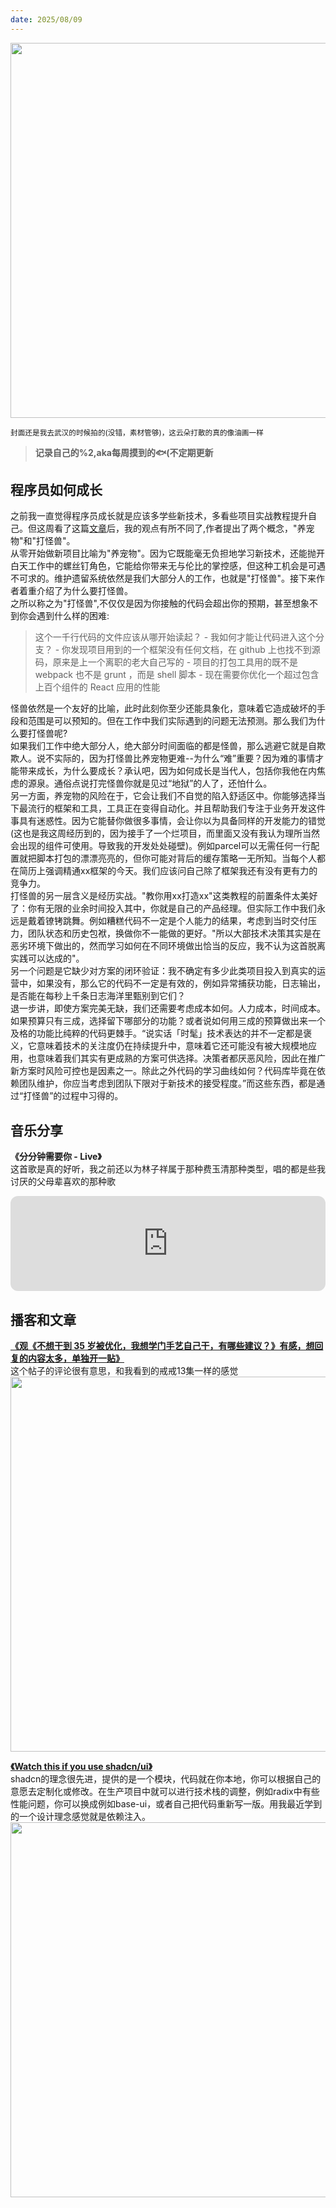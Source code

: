 ```yaml
---
date: 2025/08/09
---
```


<img src="https://cdn.jsdelivr.net/gh/Dmaziyo/blog-img@main/myzara-cover36.jpg?raw=true" width="600" />

<small>封面还是我去武汉的时候拍的(没错，素材管够)，这云朵打散的真的像油画一样</small>


> **记录自己的%2,aka每周摸到的🐟(不定期更新**

## 程序员如何成长
之前我一直觉得程序员成长就是应该多学些新技术，多看些项目实战教程提升自己。但这周看了这篇[文章](https://www.v2think.com/how-programmer-grow)后，我的观点有所不同了,作者提出了两个概念，"养宠物"和"打怪兽"。   
从零开始做新项目比喻为"养宠物"。因为它既能毫无负担地学习新技术，还能抛开白天工作中的螺丝钉角色，它能给你带来无与伦比的掌控感，但这种工机会是可遇不可求的。维护遗留系统依然是我们大部分人的工作，也就是"打怪兽"。接下来作者着重介绍了为什么要打怪兽。  
之所以称之为"打怪兽",不仅仅是因为你接触的代码会超出你的预期，甚至想象不到你会遇到什么样的困难:  
> 这个一千行代码的文件应该从哪开始读起？ - 我如何才能让代码进入这个分支？ - 你发现项目用到的一个框架没有任何文档，在 github 上也找不到源码，原来是上一个离职的老大自己写的 - 项目的打包工具用的既不是webpack 也不是 grunt ，而是 shell 脚本 - 现在需要你优化一个超过包含上百个组件的 React 应用的性能

怪兽依然是一个友好的比喻，此时此刻你至少还能具象化，意味着它造成破坏的手段和范围是可以预知的。但在工作中我们实际遇到的问题无法预测。那么我们为什么要打怪兽呢?   
如果我们工作中绝大部分人，绝大部分时间面临的都是怪兽，那么逃避它就是自欺欺人。说不实际的，因为打怪兽比养宠物更难--为什么“难”重要？因为难的事情才能带来成长，为什么要成长？承认吧，因为如何成长是当代人，包括你我他在内焦虑的源泉。通俗点说打完怪兽你就是见过“地狱”的人了，还怕什么。   
另一方面，养宠物的风险在于，它会让我们不自觉的陷入舒适区中。你能够选择当下最流行的框架和工具，工具正在变得自动化。并且帮助我们专注于业务开发这件事具有迷惑性。因为它能替你做很多事情，会让你以为具备同样的开发能力的错觉(这也是我这周经历到的，因为接手了一个烂项目，而里面又没有我认为理所当然会出现的组件可使用。导致我的开发处处碰壁)。例如parcel可以无需任何一行配置就把脚本打包的漂漂亮亮的，但你可能对背后的缓存策略一无所知。当每个人都在简历上强调精通xx框架的今天。我们应该问自己除了框架我还有没有更有力的竞争力。   
打怪兽的另一层含义是经历实战。"教你用xx打造xx"这类教程的前置条件太美好了：你有无限的业余时间投入其中，你就是自己的产品经理。但实际工作中我们永远是戴着镣铐跳舞。例如糟糕代码不一定是个人能力的结果，考虑到当时交付压力，团队状态和历史包袱，换做你不一能做的更好。"所以大部技术决策其实是在恶劣环境下做出的，然而学习如何在不同环境做出恰当的反应，我不认为这首脱离实践可以达成的"。   
另一个问题是它缺少对方案的闭环验证：我不确定有多少此类项目投入到真实的运营中，如果没有，那么它的代码不一定是有效的，例如异常捕获功能，日志输出，是否能在每秒上千条日志海洋里甄别到它们？  
退一步讲，即使方案完美无缺，我们还需要考虑成本如何。人力成本，时间成本。如果预算只有三成，选择留下哪部分的功能？或者说如何用三成的预算做出来一个及格的功能比纯粹的代码更棘手。“说实话「时髦」技术表达的并不一定都是褒义，它意味着技术的关注度仍在持续提升中，意味着它还可能没有被大规模地应用，也意味着我们其实有更成熟的方案可供选择。决策者都厌恶风险，因此在推广新方案时风险可控也是因素之一。除此之外代码的学习曲线如何？代码库毕竟在依赖团队维护，你应当考虑到团队下限对于新技术的接受程度。”而这些东西，都是通过“打怪兽”的过程中习得的。



## 音乐分享
**《分分钟需要你 - Live》**  
这首歌是真的好听，我之前还以为林子祥属于那种费玉清那种类型，唱的都是些我讨厌的父母辈喜欢的那种歌
<iframe data-testid="embed-iframe" style="border-radius:12px" src="https://open.spotify.com/embed/track/7lEQreMeukBRg4q7rUndjv?utm_source=generator&theme=0" width="100%" height="152" frameBorder="0" allowfullscreen="" allow="autoplay; clipboard-write; encrypted-media; fullscreen; picture-in-picture" loading="lazy"></iframe>


## 播客和文章

**[《观《不想干到 35 岁被优化，我想学门手艺自己干，有哪些建议？》有感，想回复的内容太多，单独开一贴》](https://v2ex.com/t/1132964)**  
这个帖子的评论很有意思，和我看到的戒戒13集一样的感觉  
<img src="https://cdn.jsdelivr.net/gh/Dmaziyo/blog-img@main/myzara36-1.jpg?raw=true" width="600" />

**[《Watch this if you use shadcn/ui》](https://www.youtube.com/watch?v=vHFZFXtjKNE)**  
shadcn的理念很先进，提供的是一个模块，代码就在你本地，你可以根据自己的意愿去定制化或修改。在生产项目中就可以进行技术栈的调整，例如radix中有些性能问题，你可以换成例如base-ui，或者自己把代码重新写一版。用我最近学到的一个设计理念感觉就是依赖注入。
<img src="https://cdn.jsdelivr.net/gh/Dmaziyo/blog-img@main/myzara36-2.jpg?raw=true" width="600" />